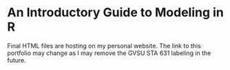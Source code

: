 # An Introductory Guide to Modeling in R

Final HTML files are hosting on my personal website. The link to this portfolio may change as I may remove the GVSU STA 631 labeling in the future.
